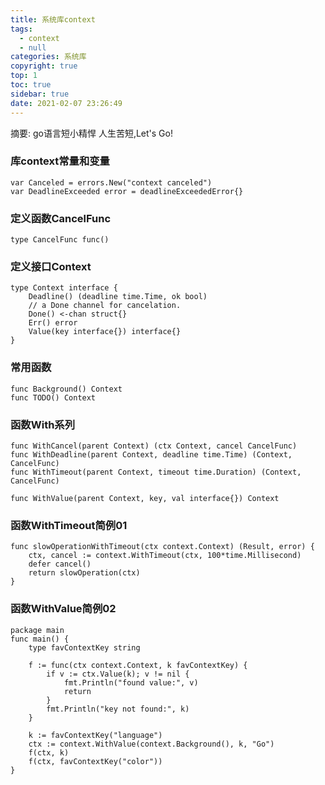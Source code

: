 ```yaml
---
title: 系统库context
tags:
  - context
  - null
categories: 系统库
copyright: true
top: 1
toc: true
sidebar: true
date: 2021-02-07 23:26:49
---
```

摘要:
    go语言短小精悍
    人生苦短,Let's Go!
    
<!-- more -->

### 库context常量和变量

```
var Canceled = errors.New("context canceled")
var DeadlineExceeded error = deadlineExceededError{}
```

### 定义函数CancelFunc

```
type CancelFunc func()
```

### 定义接口Context

```
type Context interface {    
    Deadline() (deadline time.Time, ok bool)
    // a Done channel for cancelation.
    Done() <-chan struct{}
    Err() error
    Value(key interface{}) interface{}
}
```

### 常用函数

```
func Background() Context
func TODO() Context
```

### 函数With系列

```
func WithCancel(parent Context) (ctx Context, cancel CancelFunc)
func WithDeadline(parent Context, deadline time.Time) (Context, CancelFunc)
func WithTimeout(parent Context, timeout time.Duration) (Context, CancelFunc)

func WithValue(parent Context, key, val interface{}) Context

```

### 函数WithTimeout简例01

```
func slowOperationWithTimeout(ctx context.Context) (Result, error) {
	ctx, cancel := context.WithTimeout(ctx, 100*time.Millisecond)
	defer cancel()  
	return slowOperation(ctx)
}
```

### 函数WithValue简例02

```
package main
func main() {
	type favContextKey string

	f := func(ctx context.Context, k favContextKey) {
		if v := ctx.Value(k); v != nil {
			fmt.Println("found value:", v)
			return
		}
		fmt.Println("key not found:", k)
	}

	k := favContextKey("language")
	ctx := context.WithValue(context.Background(), k, "Go")
	f(ctx, k)
	f(ctx, favContextKey("color"))
}
```

